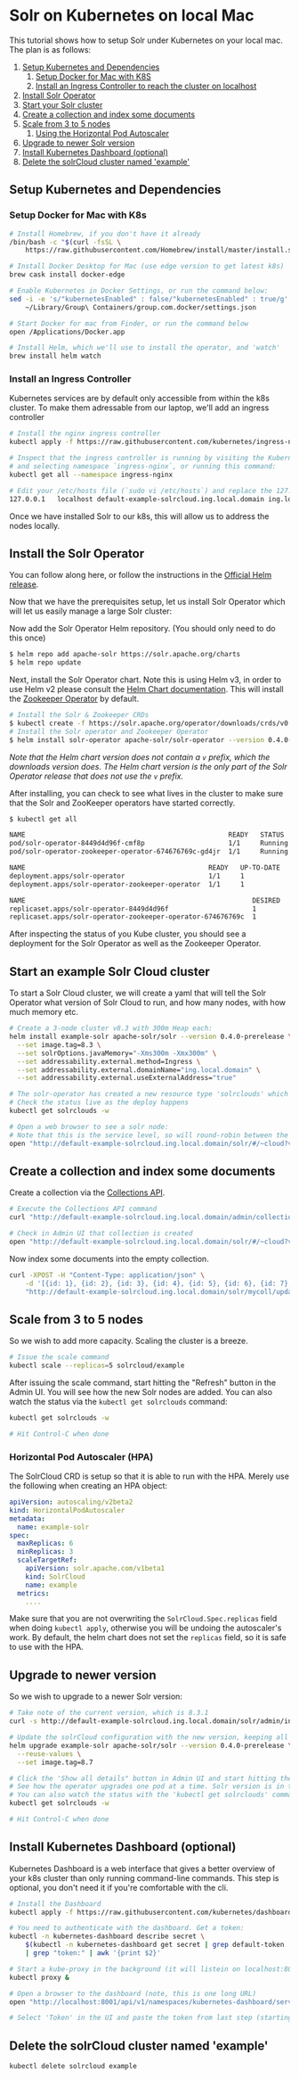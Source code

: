 # Solr on Kubernetes on local Mac

This tutorial shows how to setup Solr under Kubernetes on your local mac. The plan is as follows:

 1. [Setup Kubernetes and Dependencies](#setup-kubernetes-and-dependencies)
    1. [Setup Docker for Mac with K8S](#setup-docker-for-mac-with-k8s)
    2. [Install an Ingress Controller to reach the cluster on localhost](#install-an-ingress-controller)
 3. [Install Solr Operator](#install-the-solr-operator)
 4. [Start your Solr cluster](#start-an-example-solr-cloud-cluster)
 5. [Create a collection and index some documents](#create-a-collection-and-index-some-documents)
 6. [Scale from 3 to 5 nodes](#scale-from-3-to-5-nodes)
    1. [Using the Horizontal Pod Autoscaler](#horizontal-pod-autoscaler-hpa)
 7. [Upgrade to newer Solr version](#upgrade-to-newer-version)
 8. [Install Kubernetes Dashboard (optional)](#install-kubernetes-dashboard-optional)
 9. [Delete the solrCloud cluster named 'example'](#delete-the-solrcloud-cluster-named-example)

## Setup Kubernetes and Dependencies

### Setup Docker for Mac with K8s

```bash
# Install Homebrew, if you don't have it already
/bin/bash -c "$(curl -fsSL \
	https://raw.githubusercontent.com/Homebrew/install/master/install.sh)"

# Install Docker Desktop for Mac (use edge version to get latest k8s)
brew cask install docker-edge

# Enable Kubernetes in Docker Settings, or run the command below:
sed -i -e 's/"kubernetesEnabled" : false/"kubernetesEnabled" : true/g' \
    ~/Library/Group\ Containers/group.com.docker/settings.json

# Start Docker for mac from Finder, or run the command below
open /Applications/Docker.app

# Install Helm, which we'll use to install the operator, and 'watch'
brew install helm watch
```

### Install an Ingress Controller

Kubernetes services are by default only accessible from within the k8s cluster. To make them adressable from our laptop, we'll add an ingress controller

```bash
# Install the nginx ingress controller
kubectl apply -f https://raw.githubusercontent.com/kubernetes/ingress-nginx/master/deploy/static/provider/cloud/deploy.yaml

# Inspect that the ingress controller is running by visiting the Kubernetes dashboard 
# and selecting namespace `ingress-nginx`, or running this command:
kubectl get all --namespace ingress-nginx

# Edit your /etc/hosts file (`sudo vi /etc/hosts`) and replace the 127.0.0.1 line with:
127.0.0.1	localhost default-example-solrcloud.ing.local.domain ing.local.domain default-example-solrcloud-0.ing.local.domain default-example-solrcloud-1.ing.local.domain default-example-solrcloud-2.ing.local.domain dinghy-ping.localhost
```

Once we have installed Solr to our k8s, this will allow us to address the nodes locally.

## Install the Solr Operator

You can follow along here, or follow the instructions in the [Official Helm release](https://artifacthub.io/packages/helm/apache-solr/solr-operator).

Now that we have the prerequisites setup, let us install Solr Operator which will let us easily manage a large Solr cluster:

Now add the Solr Operator Helm repository. (You should only need to do this once)

```bash
$ helm repo add apache-solr https://solr.apache.org/charts
$ helm repo update
```

Next, install the Solr Operator chart. Note this is using Helm v3, in order to use Helm v2 please consult the [Helm Chart documentation](https://hub.helm.sh/charts/solr-operator/solr-operator).
This will install the [Zookeeper Operator](https://github.com/pravega/zookeeper-operator) by default.

```bash
# Install the Solr & Zookeeper CRDs
$ kubectl create -f https://solr.apache.org/operator/downloads/crds/v0.4.0-prerelease/all-with-dependencies.yaml
# Install the Solr operator and Zookeeper Operator
$ helm install solr-operator apache-solr/solr-operator --version 0.4.0-prerelease
```

_Note that the Helm chart version does not contain a `v` prefix, which the downloads version does. The Helm chart version is the only part of the Solr Operator release that does not use the `v` prefix._


After installing, you can check to see what lives in the cluster to make sure that the Solr and ZooKeeper operators have started correctly.
```bash
$ kubectl get all

NAME                                                   READY   STATUS             RESTARTS   AGE
pod/solr-operator-8449d4d96f-cmf8p                     1/1     Running            0          47h
pod/solr-operator-zookeeper-operator-674676769c-gd4jr  1/1     Running            0          49d

NAME                                              READY   UP-TO-DATE   AVAILABLE   AGE
deployment.apps/solr-operator                     1/1     1            1           49d
deployment.apps/solr-operator-zookeeper-operator  1/1     1            1           49d

NAME                                                         DESIRED   CURRENT   READY   AGE
replicaset.apps/solr-operator-8449d4d96f                     1         1         1       2d1h
replicaset.apps/solr-operator-zookeeper-operator-674676769c  1         1         1       49d
```

After inspecting the status of you Kube cluster, you should see a deployment for the Solr Operator as well as the Zookeeper Operator.

## Start an example Solr Cloud cluster

To start a Solr Cloud cluster, we will create a yaml that will tell the Solr Operator what version of Solr Cloud to run, and how many nodes, with how much memory etc.

```bash
# Create a 3-node cluster v8.3 with 300m Heap each:
helm install example-solr apache-solr/solr --version 0.4.0-prerelease \
  --set image.tag=8.3 \
  --set solrOptions.javaMemory="-Xms300m -Xmx300m" \
  --set addressability.external.method=Ingress \
  --set addressability.external.domainName="ing.local.domain" \
  --set addressability.external.useExternalAddress="true"

# The solr-operator has created a new resource type 'solrclouds' which we can query
# Check the status live as the deploy happens
kubectl get solrclouds -w

# Open a web browser to see a solr node:
# Note that this is the service level, so will round-robin between the nodes
open "http://default-example-solrcloud.ing.local.domain/solr/#/~cloud?view=nodes"
```

## Create a collection and index some documents

Create a collection via the [Collections API](https://solr.apache.org/guide/8_8/collection-management.html#create).

```bash
# Execute the Collections API command
curl "http://default-example-solrcloud.ing.local.domain/admin/collections?action=CREATE&name=mycoll&numShards=1&replicationFactor=3&maxShardsPerNode=2&collection.configName=_default"

# Check in Admin UI that collection is created
open "http://default-example-solrcloud.ing.local.domain/solr/#/~cloud?view=graph"
```

Now index some documents into the empty collection.
```bash
curl -XPOST -H "Content-Type: application/json" \
    -d '[{id: 1}, {id: 2}, {id: 3}, {id: 4}, {id: 5}, {id: 6}, {id: 7}, {id: 8}]' \
    "http://default-example-solrcloud.ing.local.domain/solr/mycoll/update/"
```

## Scale from 3 to 5 nodes

So we wish to add more capacity. Scaling the cluster is a breeze.

```bash
# Issue the scale command
kubectl scale --replicas=5 solrcloud/example
```

After issuing the scale command, start hitting the "Refresh" button in the Admin UI.
You will see how the new Solr nodes are added.
You can also watch the status via the `kubectl get solrclouds` command:

```bash
kubectl get solrclouds -w

# Hit Control-C when done
```

### Horizontal Pod Autoscaler (HPA)

The SolrCloud CRD is setup so that it is able to run with the HPA.
Merely use the following when creating an HPA object:
```yaml
apiVersion: autoscaling/v2beta2
kind: HorizontalPodAutoscaler
metadata:
  name: example-solr
spec:
  maxReplicas: 6
  minReplicas: 3
  scaleTargetRef:
    apiVersion: solr.apache.com/v1beta1
    kind: SolrCloud
    name: example
  metrics:
    ....
 ```

Make sure that you are not overwriting the `SolrCloud.Spec.replicas` field when doing `kubectl apply`,
otherwise you will be undoing the autoscaler's work.
By default, the helm chart does not set the `replicas` field, so it is safe to use with the HPA.

## Upgrade to newer version

So we wish to upgrade to a newer Solr version:

```bash
# Take note of the current version, which is 8.3.1
curl -s http://default-example-solrcloud.ing.local.domain/solr/admin/info/system | grep solr-i

# Update the solrCloud configuration with the new version, keeping all previous settings and the number of nodes set by the autoscaler.
helm upgrade example-solr apache-solr/solr --version 0.4.0-prerelease \
  --reuse-values \
  --set image.tag=8.7

# Click the 'Show all details" button in Admin UI and start hitting the "Refresh" button
# See how the operator upgrades one pod at a time. Solr version is in the 'node' column
# You can also watch the status with the 'kubectl get solrclouds' command
kubectl get solrclouds -w

# Hit Control-C when done
```

## Install Kubernetes Dashboard (optional)

Kubernetes Dashboard is a web interface that gives a better overview of your k8s cluster than only running command-line commands. This step is optional, you don't need it if you're comfortable with the cli.

```bash
# Install the Dashboard
kubectl apply -f https://raw.githubusercontent.com/kubernetes/dashboard/v2.0.4/aio/deploy/recommended.yaml

# You need to authenticate with the dashboard. Get a token:
kubectl -n kubernetes-dashboard describe secret \
    $(kubectl -n kubernetes-dashboard get secret | grep default-token | awk '{print $1}') \
    | grep "token:" | awk '{print $2}'

# Start a kube-proxy in the background (it will listein on localhost:8001)
kubectl proxy &

# Open a browser to the dashboard (note, this is one long URL)
open "http://localhost:8001/api/v1/namespaces/kubernetes-dashboard/services/https:kubernetes-dashboard:/proxy/#/overview?namespace=default"

# Select 'Token' in the UI and paste the token from last step (starting with 'ey...')
```

## Delete the solrCloud cluster named 'example'

```bash
kubectl delete solrcloud example
```